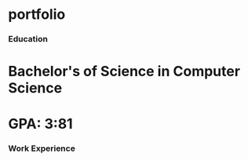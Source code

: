 # portfolio

### Education
# Bachelor's of Science in Computer Science
# GPA: 3:81
### Work Experience

